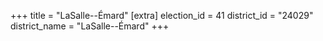 +++
title = "LaSalle--Émard"
[extra]
election_id = 41
district_id = "24029"
district_name = "LaSalle--Émard"
+++
